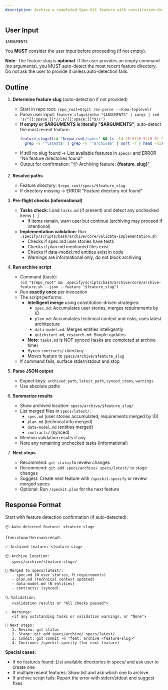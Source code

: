 ```yaml
---
description: Archive a completed Spec-Kit feature with constitution-driven intelligent merge to specs/latest/.
---
```


## User Input

```text
$ARGUMENTS
```

You **MUST** consider the user input before proceeding (if not empty).

**Note**: The feature slug is **optional**. If the user provides an empty command (no arguments), you MUST auto-detect the most recent feature directory. Do not ask the user to provide it unless auto-detection fails.

## Outline

1. **Determine feature slug** (auto-detection if not provided)
   - Start in repo root: `repo_root=$(git rev-parse --show-toplevel)`
   - Parse user input: `feature_slug=$(echo "$ARGUMENTS" | xargs | sed 's/^[[:space:]]*//;s/[[:space:]]*$//')`
   - **If empty or $ARGUMENTS is literally "$ARGUMENTS"**, auto-detect the most recent feature:
     ```bash
     feature_slug=$(cd "$repo_root/specs" && ls -1d [0-9][0-9][0-9]-* 2>/dev/null | \
       grep -v '^latest$' | grep -v '^archive$' | sort -r | head -n1)
     ```
   - If still no slug found → List available features in `specs/` and ERROR "No feature directories found"
   - Output for confirmation: "📦 Archiving feature: **{feature_slug}**"

2. **Resolve paths**
   - Feature directory: `$repo_root/specs/$feature_slug`
   - If directory missing → ERROR "Feature directory not found"

3. **Pre-flight checks (informational)**
   - **Tasks check**: Load `tasks.md` (if present) and detect any unchecked items `[ ]`
     - If items remain, warn user but continue (archiving may proceed if intentional)
   - **Implementation validation**: Run `.specify/scripts/bash/archive/core/validate-implementation.sh`
     - Checks if spec.md user stories have tests
     - Checks if plan.md mentioned files exist
     - Checks if data-model.md entities exist in code
     - Warnings are informational only, do not block archiving

4. **Run archive script**
   - Command (bash):\
     `(cd "$repo_root" && .specify/scripts/bash/archive/core/archive-feature.sh --json --feature "$feature_slug")`
   - Run **exactly once** per invocation
   - The script performs:
     - **Intelligent merge** using constitution-driven strategies:
       - `spec.md`: Accumulates user stories, merges requirements by ID
       - `plan.md`: Accumulates technical context and risks, uses latest architecture
       - `data-model.md`: Merges entities intelligently
       - `quickstart.md`, `research.md`: Simple updates
     - **Note**: `tasks.md` is NOT synced (tasks are completed at archive time)
     - Syncs `contracts/` directory
     - Moves feature to `specs/archive/$feature_slug`
   - If command fails, surface stderr/stdout and stop

5. **Parse JSON output**
   - Expect keys: `archived_path`, `latest_path`, `synced_items`, `warnings`
   - Use absolute paths

6. **Summarize results**
   - Show archived location: `specs/archive/$feature_slug/`
   - List merged files in `specs/latest/`:
     - `spec.md` (user stories accumulated, requirements merged by ID)
     - `plan.md` (technical info merged)
     - `data-model.md` (entities merged)
     - `contracts/` (synced)
   - Mention validation results if any
   - Note any remaining unchecked tasks (informational)

7. **Next steps**
   - Recommend: `git status` to review changes
   - Recommend: `git add specs/archive/ specs/latest/` to stage changes
   - Suggest: Create next feature with `/speckit.specify` or review merged specs
   - Optional: Run `/speckit.plan` for the next feature

## Response Format

Start with feature detection confirmation (if auto-detected):
```
📦 Auto-detected feature: <feature-slug>
```

Then show the main result:
```
✅ Archived feature: <feature slug>

📦 Archive location:
   specs/archive/<feature-slug>/

📝 Merged to specs/latest/:
   - spec.md (N user stories, M requirements)
   - plan.md (technical context updated)
   - data-model.md (N entities)
   - contracts/ (synced)

🔍 Validation:
   <validation results or "All checks passed">

⚠️  Warnings:
   <if any outstanding tasks or validation warnings, or "None">

📌 Next steps:
   1. Review: git status
   2. Stage: git add specs/archive/ specs/latest/
   3. Commit: git commit -m "feat: archive <feature-slug>"
   4. Continue: /speckit.specify (for next feature)
```

**Special cases**:
- If no features found: List available directories in specs/ and ask user to create one
- If multiple recent features: Show list and ask which one to archive
- If archive script fails: Report the error with stderr/stdout and suggest fixes

